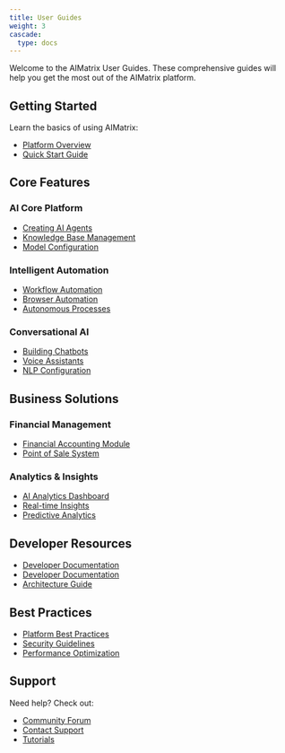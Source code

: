 ```yaml
---
title: User Guides
weight: 3
cascade:
  type: docs
---
```


Welcome to the AIMatrix User Guides. These comprehensive guides will help you get the most out of the AIMatrix platform.

## Getting Started

Learn the basics of using AIMatrix:
- [Platform Overview](/business/overview/)
- [Quick Start Guide](/business/overview/)

## Core Features

### AI Core Platform
- [Creating AI Agents](/technical/ai-core/agents/creating-agents/)
- [Knowledge Base Management](/technical/ai-core/knowledge-base/)
- [Model Configuration](/technical/ai-core/models/)

### Intelligent Automation
- [Workflow Automation](/technical/intelligent-automation/)
- [Browser Automation](/technical/browser-automation/)
- [Autonomous Processes](/technical/intelligent-automation/autonomous-processes/)

### Conversational AI
- [Building Chatbots](/technical/conversational-ai/chatbots/)
- [Voice Assistants](/technical/conversational-ai/voice-assistants/)
- [NLP Configuration](/technical/conversational-ai/nlp-engine/)

## Business Solutions

### Financial Management
- [Financial Accounting Module](/technical/modules/financial-accounting/)
- [Point of Sale System](/technical/modules/pos/)

### Analytics & Insights
- [AI Analytics Dashboard](/technical/ai-analytics/)
- [Real-time Insights](/technical/ai-analytics/real-time-insights/)
- [Predictive Analytics](/technical/ai-analytics/predictive-analytics/)

## Developer Resources

- [Developer Documentation](/technical/developers/)
- [Developer Documentation](/technical/developers/)
- [Architecture Guide](/technical/architecture/)

## Best Practices

- [Platform Best Practices](/technical/best-practices/)
- [Security Guidelines](/technical/best-practices/security/)
- [Performance Optimization](/technical/best-practices/performance/)

## Support

Need help? Check out:
- [Community Forum](https://forum.aimatrix.com)
- [Contact Support](/business/contact/)
- [Tutorials](/technical/tutorials/)